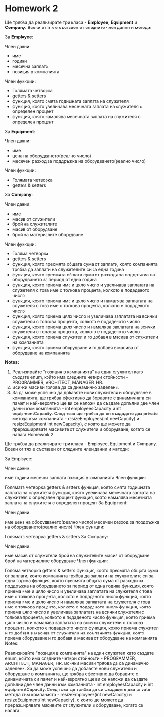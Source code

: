 # Homework 2

Ще трябва да реализирате три класа - **Employee**, **Equipment** и **Company**. Всеки от тях е съставен от следните член данни и методи:

За **Employee**:

Член данни:
* име
* години
* месечна заплата
* позиция в компанията

Член функции:
* Голямата четворка
* getters & setters
* функция, която смята годишната заплата на служителя
* функция, която увеличава месечната заплата на служителя с определен процент
* функция, която намалява месечната заплата на служителя с определен процент

За **Equipment**:

Член данни:
* име
* цена на оборудването(реално число)
* месечен разход за поддръжка на оборудването(реално число)

Член функции:
* Голямата четворка
* getters & setters

За **Company**:

Член данни:
* име
* масив от служители
* брой на служителите
* масив от оборудване
* брой на материалите оборудване

Член функции:
* Голяма четворка
* getters & setters
* функция, която пресмята общата сума от заплати, която компанията трябва да заплати на служителите си за една година
* функция, която пресмята общата сума от разходи за поддръжка на оборудването за период от една година
* функция, която приема име и цяло число и увеличава заплатата на служетеля с това име с толкова процента, колкото е подаденото число
* функция, която приема име и цяло число и намалява заплатата на служетеля с това име с толкова процента, колкото е подаденото число
* функция, която приема цяло число и увеличава заплатата на всички служетели с толкова процента, колкото е подаденото число
* функция, която приема цяло число и намалява заплатата на всички служетели с толкова процента, колкото е подаденото число
* функция, която приема служител и го добавя в масива от служители на компанията
* функция, която приема оборудване и го добавя в масива от оборудване на компанията

**Notes:**

1) Реализирайте "позиция в компанията" на един служител като създате enum, който има следните четири стойности - PROGRAMMER, ARCHITECT, MANAGER, HR.
2) Всички масиви трябва да са динамично заделени.
3) За да може успешно да добавяте нови служители и оборудване в компанията, ще трябва ефективно да боравите с динамичната си памет и най-вероятно ще ви се наложи да създате допълни две член данни към компанията - int employeesCapacity и int equipmentCapacity. След това ще трябва да си създадете двa private метода към компанията - resizeEmployees(int newCapcity) и resizeEquipment(int newCapacity), с които ще можете да преразширявате масивите от служители и оборудване, когато се налага.Homework 2

Ще трябва да реализирате три класа - Employee, Equipment и Company. Всеки от тях е съставен от следните член данни и методи:

За Employee:

Член данни:

име
години
месечна заплата
позиция в компанията
Член функции:

Голямата четворка
getters & setters
функция, която смята годишната заплата на служителя
функция, която увеличава месечната заплата на служителя с определен процент
функция, която намалява месечната заплата на служителя с определен процент
За Equipment:

Член данни:

име
цена на оборудването(реално число)
месечен разход за поддръжка на оборудването(реално число)
Член функции:

Голямата четворка
getters & setters
За Company:

Член данни:

име
масив от служители
брой на служителите
масив от оборудване
брой на материалите оборудване
Член функции:

Голяма четворка
getters & setters
функция, която пресмята общата сума от заплати, която компанията трябва да заплати на служителите си за една година
функция, която пресмята общата сума от разходи за поддръжка на оборудването за период от една година
функция, която приема име и цяло число и увеличава заплатата на служетеля с това име с толкова процента, колкото е подаденото число
функция, която приема име и цяло число и намалява заплатата на служетеля с това име с толкова процента, колкото е подаденото число
функция, която приема цяло число и увеличава заплатата на всички служетели с толкова процента, колкото е подаденото число
функция, която приема цяло число и намалява заплатата на всички служетели с толкова процента, колкото е подаденото число
функция, която приема служител и го добавя в масива от служители на компанията
функция, която приема оборудване и го добавя в масива от оборудване на компанията
Notes:

Реализирайте "позиция в компанията" на един служител като създате enum, който има следните четири стойности - PROGRAMMER, ARCHITECT, MANAGER, HR.
Всички масиви трябва да са динамично заделени.
За да може успешно да добавяте нови служители и оборудване в компанията, ще трябва ефективно да боравите с динамичната си памет и най-вероятно ще ви се наложи да създате допълни две член данни към компанията - int employeesCapacity и int equipmentCapacity. След това ще трябва да си създадете двa private метода към компанията - resizeEmployees(int newCapcity) и resizeEquipment(int newCapacity), с които ще можете да преразширявате масивите от служители и оборудване, когато се налага.